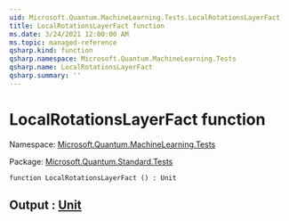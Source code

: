 ```yaml
---
uid: Microsoft.Quantum.MachineLearning.Tests.LocalRotationsLayerFact
title: LocalRotationsLayerFact function
ms.date: 3/24/2021 12:00:00 AM
ms.topic: managed-reference
qsharp.kind: function
qsharp.namespace: Microsoft.Quantum.MachineLearning.Tests
qsharp.name: LocalRotationsLayerFact
qsharp.summary: ''
---
```


# LocalRotationsLayerFact function

Namespace: [Microsoft.Quantum.MachineLearning.Tests](xref:Microsoft.Quantum.MachineLearning.Tests)

Package: [Microsoft.Quantum.Standard.Tests](https://nuget.org/packages/Microsoft.Quantum.Standard.Tests)




```qsharp
function LocalRotationsLayerFact () : Unit
```


## Output : [Unit](xref:microsoft.quantum.lang-ref.unit)

